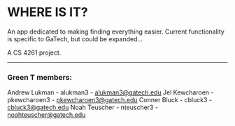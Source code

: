 # WHERE IS IT?

An app dedicated to making finding everything easier. Current functionality is specific to GaTech, but could be expanded...

A CS 4261 project.

***

### Green T members:
Andrew Lukman - alukman3 - alukman3@gatech.edu
Jel Kewcharoen - pkewcharoen3 - pkewcharoen3@gatech.edu 
Conner Bluck - cbluck3 - cbluck3@gatech.edu 
Noah Teuscher - nteuscher3 - noahteuscher@gatech.edu 
